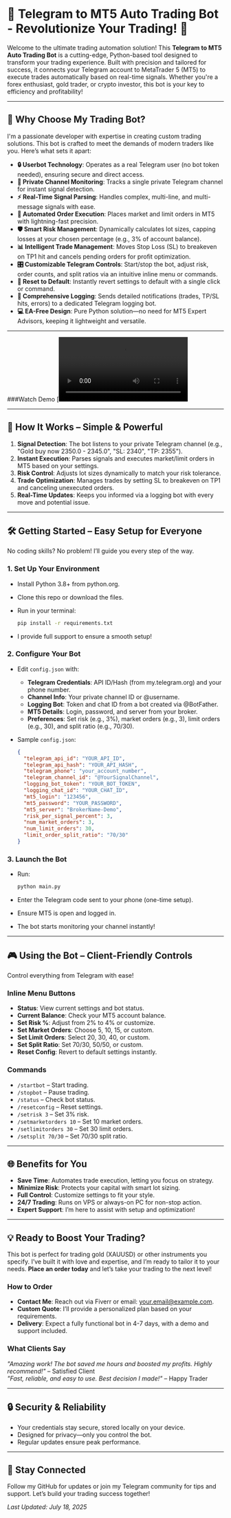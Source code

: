# 🚀 Telegram to MT5 Auto Trading Bot - Revolutionize Your Trading! 🚀

Welcome to the ultimate trading automation solution! This **Telegram to MT5 Auto Trading Bot** is a cutting-edge, Python-based tool designed to transform your trading experience. Built with precision and tailored for success, it connects your Telegram account to MetaTrader 5 (MT5) to execute trades automatically based on real-time signals. Whether you're a forex enthusiast, gold trader, or crypto investor, this bot is your key to efficiency and profitability!

---

## 🌟 Why Choose My Trading Bot?

I'm a passionate developer with expertise in creating custom trading solutions. This bot is crafted to meet the demands of modern traders like you. Here’s what sets it apart:

- **🔒 Userbot Technology**: Operates as a real Telegram user (no bot token needed), ensuring secure and direct access.
- **📡 Private Channel Monitoring**: Tracks a single private Telegram channel for instant signal detection.
- **⚡ Real-Time Signal Parsing**: Handles complex, multi-line, and multi-message signals with ease.
- **🤖 Automated Order Execution**: Places market and limit orders in MT5 with lightning-fast precision.
- **🛡️ Smart Risk Management**: Dynamically calculates lot sizes, capping losses at your chosen percentage (e.g., 3% of account balance).
- **📊 Intelligent Trade Management**: Moves Stop Loss (SL) to breakeven on TP1 hit and cancels pending orders for profit optimization.
- **🎛️ Customizable Telegram Controls**: Start/stop the bot, adjust risk, order counts, and split ratios via an intuitive inline menu or commands.
- **🔄 Reset to Default**: Instantly revert settings to default with a single click or command.
- **📝 Comprehensive Logging**: Sends detailed notifications (trades, TP/SL hits, errors) to a dedicated Telegram logging bot.
- **💻 EA-Free Design**: Pure Python solution—no need for MT5 Expert Advisors, keeping it lightweight and versatile.

---

###Watch Demo
[![Watch Demo](https://raw.githubusercontent.com/kaleemullahkhan786/MT5-Signal-Sync-Bot/main/Trading%20Bot.mp4)

---

## 🚀 How It Works – Simple & Powerful

1. **Signal Detection**: The bot listens to your private Telegram channel (e.g., "Gold buy now 2350.0 - 2345.0", "SL: 2340", "TP: 2355").
2. **Instant Execution**: Parses signals and executes market/limit orders in MT5 based on your settings.
3. **Risk Control**: Adjusts lot sizes dynamically to match your risk tolerance.
4. **Trade Optimization**: Manages trades by setting SL to breakeven on TP1 and canceling unexecuted orders.
5. **Real-Time Updates**: Keeps you informed via a logging bot with every move and potential issue.

---

## 🛠️ Getting Started – Easy Setup for Everyone

No coding skills? No problem! I’ll guide you every step of the way.

### 1. Set Up Your Environment

- Install Python 3.8+ from python.org.

- Clone this repo or download the files.

- Run in your terminal:

  ```bash
  pip install -r requirements.txt
  ```

- I provide full support to ensure a smooth setup!

### 2. Configure Your Bot

- Edit `config.json` with:

  - **Telegram Credentials**: API ID/Hash (from my.telegram.org) and your phone number.
  - **Channel Info**: Your private channel ID or @username.
  - **Logging Bot**: Token and chat ID from a bot created via @BotFather.
  - **MT5 Details**: Login, password, and server from your broker.
  - **Preferences**: Set risk (e.g., 3%), market orders (e.g., 3), limit orders (e.g., 30), and split ratio (e.g., 70/30).

- Sample `config.json`:

  ```json
  {
    "telegram_api_id": "YOUR_API_ID",
    "telegram_api_hash": "YOUR_API_HASH",
    "telegram_phone": "your_account_number",
    "telegram_channel_id": "@YourSignalChannel",
    "logging_bot_token": "YOUR_BOT_TOKEN",
    "logging_chat_id": "YOUR_CHAT_ID",
    "mt5_login": "123456",
    "mt5_password": "YOUR_PASSWORD",
    "mt5_server": "BrokerName-Demo",
    "risk_per_signal_percent": 3,
    "num_market_orders": 3,
    "num_limit_orders": 30,
    "limit_order_split_ratio": "70/30"
  }
  ```

### 3. Launch the Bot

- Run:

  ```bash
  python main.py
  ```

- Enter the Telegram code sent to your phone (one-time setup).

- Ensure MT5 is open and logged in.

- The bot starts monitoring your channel instantly!

---

## 🎮 Using the Bot – Client-Friendly Controls

Control everything from Telegram with ease!

### Inline Menu Buttons

- **Status**: View current settings and bot status.
- **Current Balance**: Check your MT5 account balance.
- **Set Risk %**: Adjust from 2% to 4% or customize.
- **Set Market Orders**: Choose 5, 10, 15, or custom.
- **Set Limit Orders**: Select 20, 30, 40, or custom.
- **Set Split Ratio**: Set 70/30, 50/50, or custom.
- **Reset Config**: Revert to default settings instantly.

### Commands

- `/startbot` – Start trading.
- `/stopbot` – Pause trading.
- `/status` – Check bot status.
- `/resetconfig` – Reset settings.
- `/setrisk 3` – Set 3% risk.
- `/setmarketorders 10` – Set 10 market orders.
- `/setlimitorders 30` – Set 30 limit orders.
- `/setsplit 70/30` – Set 70/30 split ratio.

---

## 🌐 Benefits for You

- **Save Time**: Automates trade execution, letting you focus on strategy.
- **Minimize Risk**: Protects your capital with smart lot sizing.
- **Full Control**: Customize settings to fit your style.
- **24/7 Trading**: Runs on VPS or always-on PC for non-stop action.
- **Expert Support**: I’m here to assist with setup and optimization!

---

## 💡 Ready to Boost Your Trading?

This bot is perfect for trading gold (XAUUSD) or other instruments you specify. I’ve built it with love and expertise, and I’m ready to tailor it to your needs. **Place an order today** and let’s take your trading to the next level!

### How to Order

- **Contact Me**: Reach out via Fiverr or email: your.email@example.com.
- **Custom Quote**: I’ll provide a personalized plan based on your requirements.
- **Delivery**: Expect a fully functional bot in 4-7 days, with a demo and support included.

### What Clients Say

*"Amazing work! The bot saved me hours and boosted my profits. Highly recommend!"* – Satisfied Client\
*"Fast, reliable, and easy to use. Best decision I made!"* – Happy Trader

---

## 🔒 Security & Reliability

- Your credentials stay secure, stored locally on your device.
- Designed for privacy—only you control the bot.
- Regular updates ensure peak performance.

---

## 📢 Stay Connected

Follow my GitHub for updates or join my Telegram community for tips and support. Let’s build your trading success together!

*Last Updated: July 18, 2025*

